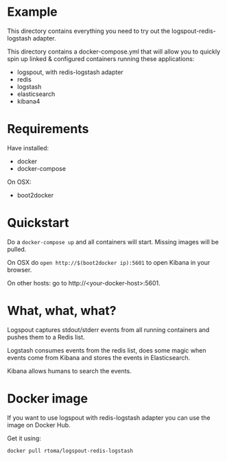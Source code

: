 # Example

This directory contains everything you need to try out the logspout-redis-logstash adapter.

This directory contains a docker-compose.yml that will allow you to quickly spin up linked & configured containers running these applications:

- logspout, with redis-logstash adapter
- redis
- logstash
- elasticsearch
- kibana4


# Requirements

Have installed:

- docker
- docker-compose

On OSX:

- boot2docker


# Quickstart

Do a ```docker-compose up``` and all containers will start. Missing images will be pulled.

On OSX do ```open http://$(boot2docker ip):5601``` to open Kibana in your browser.

On other hosts: go to http://\<your-docker-host\>:5601.


# What, what, what?

Logspout captures stdout/stderr events from all running containers and pushes
them to a Redis list.

Logstash consumes events from the redis list, does some magic when events come
from Kibana and stores the events in Elasticsearch.

Kibana allows humans to search the events.


# Docker image

If you want to use logspout with redis-logstash adapter you can use the image on Docker Hub.

Get it using:

```
docker pull rtoma/logspout-redis-logstash
```